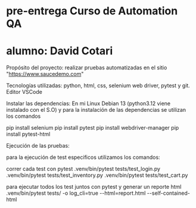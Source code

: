 # pre-entrega Curso de Automation QA
# alumno: David Cotari


Propósito del proyecto: realizar pruebas automatizadas en el sitio "https://www.saucedemo.com"

Tecnologías utilizadas: python, html, css, selenium web driver, pytest y git. Editor VSCode

Instalar las dependencias: En mi Linux Debian 13 (python3.12 viene instalado con el S.O) y para la instalación de las dependencias se utilizan los comandos 

pip install selenium
pip install pytest
pip install webdriver-manager
pip install pytest-html

Ejecución de las pruebas:

para la ejecución de test especificos utilizamos los comandos:

correr cada test con pytest
.venv/bin/pytest tests/test_login.py
.venv/bin/pytest tests/test_inventory.py
.venv/bin/pytest tests/test_cart.py

para ejecutar todos los test juntos con pytest y generar un reporte html
.venv/bin/pytest tests/ -o log_cli=true --html=report.html --self-contained-html


